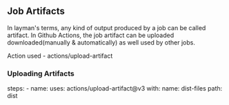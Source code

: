 ## Job Artifacts

In layman's terms, any kind of output produced by a job can be called artifact.
In Github Actions, the job artifact can be uploaded downloaded(manually & automatically) as well used by other jobs. 


Action used - actions/upload-artifact


### Uploading Artifacts

steps: 
    -   name: <Step Name>
        uses: actions/upload-artifact@v3 <Action Name>
        with:
            name: dist-files <Name of the Artifact>
            path: dist <Files that we want to upload>